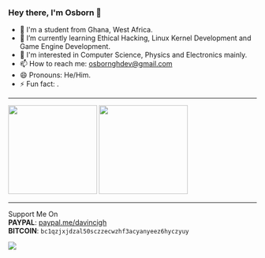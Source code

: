 ### Hey there, I'm Osborn 👋

- 🔭 I'm a student from Ghana, West Africa.
- 🎯 I’m currently learning Ethical Hacking, Linux Kernel Development and Game Engine Development.
- 🦿 I'm interested in Computer Science, Physics and Electronics mainly.
- 📫 How to reach me: osbornghdev@gmail.com
- 😄 Pronouns: He/Him.
- ⚡ Fun fact: .
<hr>

<div>
 <img height="180em" src="https://github-readme-stats-git-masterrstaa-rickstaa.vercel.app/api?username=osborngh&layout=compact&show_icons=true&theme=dark" />
 <img height="180em" src="https://github-readme-stats-git-masterrstaa-rickstaa.vercel.app/api/top-langs/?username=osborngh&layout=compact&langs_count=6&theme=dark&hide=css,scss,html,tex,makefile" />
</div>
<hr>

Support Me On<br>
**PAYPAL**:  [paypal.me/davincigh](https://www.paypal.me/davincigh)<br>
**BITCOIN**:  `bc1qzjxjdzal50sczzecwzhf3acyanyeez6hyczyuy` <br>

![](https://komarev.com/ghpvc/?username=osborngh)
